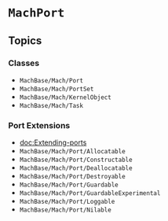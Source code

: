 # ``MachPort``

## Topics

### Classes

- ``MachBase/Mach/Port``
- ``MachBase/Mach/PortSet``
- ``MachBase/Mach/KernelObject``
- ``MachBase/Mach/Task``

### Port Extensions

- <doc:Extending-ports>
- ``MachBase/Mach/Port/Allocatable``
- ``MachBase/Mach/Port/Constructable``
- ``MachBase/Mach/Port/Deallocatable``
- ``MachBase/Mach/Port/Destroyable``
- ``MachBase/Mach/Port/Guardable``
- ``MachBase/Mach/Port/GuardableExperimental``
- ``MachBase/Mach/Port/Loggable``
- ``MachBase/Mach/Port/Nilable``